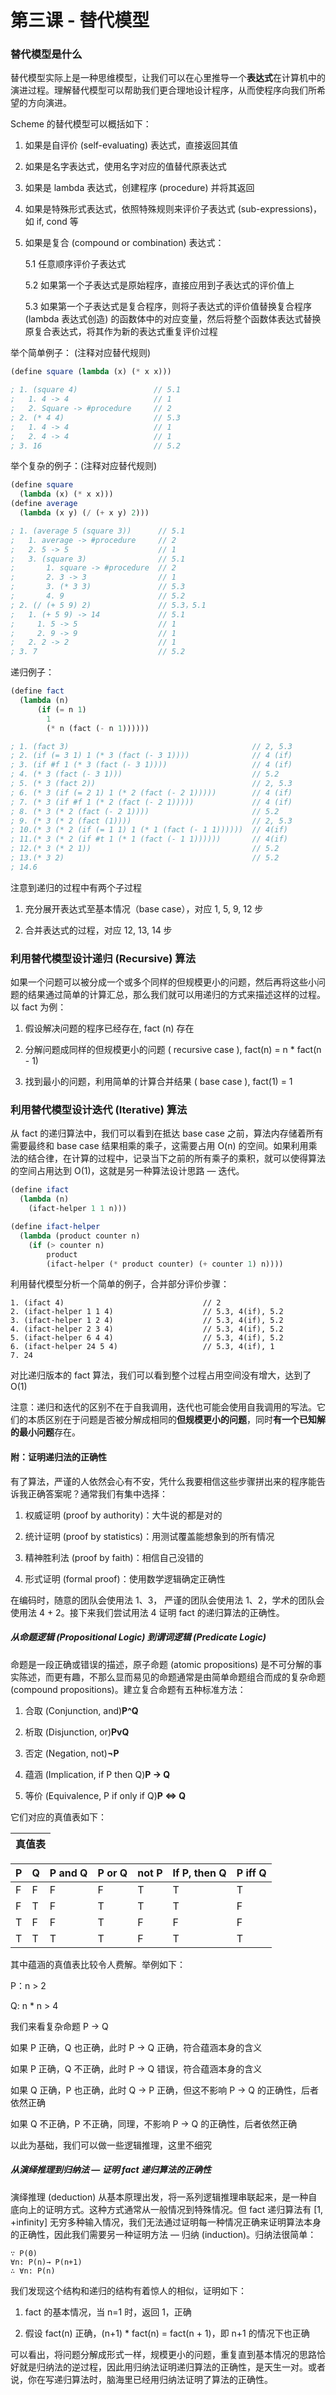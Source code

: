 # 第三课 - 替代模型

### 替代模型是什么

替代模型实际上是一种思维模型，让我们可以在心里推导一个**表达式**在计算机中的演进过程。理解替代模型可以帮助我们更合理地设计程序，从而使程序向我们所希望的方向演进。

Scheme 的替代模型可以概括如下：

1. 如果是自评价 \(self-evaluating\) 表达式，直接返回其值

2. 如果是名字表达式，使用名字对应的值替代原表达式

3. 如果是 lambda 表达式，创建程序 \(procedure\) 并将其返回

4. 如果是特殊形式表达式，依照特殊规则来评价子表达式 \(sub-expressions\)，如 if, cond 等

5. 如果是复合 \(compound or combination\) 表达式：

   5.1 任意顺序评价子表达式

   5.2 如果第一个子表达式是原始程序，直接应用到子表达式的评价值上

   5.3 如果第一个子表达式是复合程序，则将子表达式的评价值替换复合程序 \(lambda 表达式创造\) 的函数体中的对应变量，然后将整个函数体表达式替换原复合表达式，将其作为新的表达式重复评价过程

举个简单例子： \(注释对应替代规则\)

```scheme
(define square (lambda (x) (* x x)))

; 1. (square 4)                 // 5.1
;   1. 4 -> 4                   // 1
;   2. Square -> #procedure     // 2
; 2. (* 4 4)                    // 5.3
;   1. 4 -> 4                   // 1
;   2. 4 -> 4                   // 1
; 3. 16                         // 5.2
```

举个复杂的例子：\(注释对应替代规则\)

```scheme
(define square 
  (lambda (x) (* x x)))
(define average
  (lambda (x y) (/ (+ x y) 2)))

; 1. (average 5 (square 3))      // 5.1
;   1. average -> #procedure     // 2
;   2. 5 -> 5                    // 1
;   3. (square 3)                // 5.1
;       1. square -> #procedure  // 2
;       2. 3 -> 3                // 1
;       3. (* 3 3)               // 5.3
;       4. 9                     // 5.2
; 2. (/ (+ 5 9) 2)               // 5.3，5.1
;   1. (+ 5 9) -> 14             // 5.1
;     1. 5 -> 5                  // 1
;     2. 9 -> 9                  // 1
;   2. 2 -> 2                    // 1
; 3. 7                           // 5.2
```

递归例子：

```scheme
(define fact
  (lambda (n)
      (if (= n 1)
        1
        (* n (fact (- n 1))))))

; 1. (fact 3)                                         // 2, 5.3
; 2. (if (= 3 1) 1 (* 3 (fact (- 3 1))))              // 4 (if)
; 3. (if #f 1 (* 3 (fact (- 3 1))))                   // 4 (if)
; 4. (* 3 (fact (- 3 1)))                             // 5.2
; 5. (* 3 (fact 2))                                   // 2, 5.3
; 6. (* 3 (if (= 2 1) 1 (* 2 (fact (- 2 1)))))        // 4 (if)
; 7. (* 3 (if #f 1 (* 2 (fact (- 2 1)))))             // 4 (if)
; 8. (* 3 (* 2 (fact (- 2 1))))                       // 5.2
; 9. (* 3 (* 2 (fact (1))))                           // 2, 5.3
; 10.(* 3 (* 2 (if (= 1 1) 1 (* 1 (fact (- 1 1))))))  // 4(if)
; 11.(* 3 (* 2 (if #t 1 (* 1 (fact (- 1 1))))))       // 4(if)
; 12.(* 3 (* 2 1))                                    // 5.2
; 13.(* 3 2)                                          // 5.2
; 14.6
```

注意到递归的过程中有两个子过程

1. 充分展开表达式至基本情况（base case），对应 1, 5, 9, 12 步

2. 合并表达式的过程，对应 12, 13, 14 步

### 利用替代模型设计递归 \(Recursive\) 算法

如果一个问题可以被分成一个或多个同样的但规模更小的问题，然后再将这些小问题的结果通过简单的计算汇总，那么我们就可以用递归的方式来描述这样的过程。以 fact 为例：

1. 假设解决问题的程序已经存在, fact \(n\) 存在

2. 分解问题成同样的但规模更小的问题 \( recursive case \), fact\(n\) = n \* fact\(n - 1\)

3. 找到最小的问题，利用简单的计算合并结果 \( base case \), fact\(1\) = 1

### 利用替代模型设计迭代 \(Iterative\) 算法

从 fact 的递归算法中，我们可以看到在抵达 base case 之前，算法内存储着所有需要最终和 base case 结果相乘的乘子，这需要占用 O\(n\) 的空间。如果利用乘法的结合律，在计算的过程中，记录当下之前的所有乘子的乘积，就可以使得算法的空间占用达到 O\(1\)，这就是另一种算法设计思路 — 迭代。

```scheme
(define ifact
  (lambda (n)
    (ifact-helper 1 1 n)))

(define ifact-helper
  (lambda (product counter n)
    (if (> counter n)
        product
        (ifact-helper (* product counter) (+ counter 1) n))))
```

利用替代模型分析一个简单的例子，合并部分评价步骤：

```
1. (ifact 4)                               // 2
2. (ifact-helper 1 1 4)                    // 5.3, 4(if), 5.2
3. (ifact-helper 1 2 4)                    // 5.3, 4(if), 5.2
4. (ifact-helper 2 3 4)                    // 5.3, 4(if), 5.2
5. (ifact-helper 6 4 4)                    // 5.3, 4(if), 5.2
6. (ifact-helper 24 5 4)                   // 5.3, 4(if), 1
7. 24
```

对比递归版本的 fact 算法，我们可以看到整个过程占用空间没有增大，达到了 O\(1\)

注意：递归和迭代的区别不在于自我调用，迭代也可能会使用自我调用的写法。它们的本质区别在于问题是否被分解成相同的**但规模更小的问题**，同时**有一个已知解的最小问题**存在。

#### 附：证明递归法的正确性

有了算法，严谨的人依然会心有不安，凭什么我要相信这些步骤拼出来的程序能告诉我正确答案呢？通常我们有集中选择：

1. 权威证明 \(proof by authority\)：大牛说的都是对的

2. 统计证明 \(proof by statistics\)：用测试覆盖能想象到的所有情况

3. 精神胜利法 \(proof by faith\)：相信自己没错的

4. 形式证明 \(formal proof\)：使用数学逻辑确定正确性

在编码时，随意的团队会使用法 1、3， 严谨的团队会使用法 1、2，学术的团队会使用法 4 + 2。接下来我们尝试用法 4 证明 fact 的递归算法的正确性。

##### 从命题逻辑 \(Propositional Logic\) 到谓词逻辑 \(Predicate Logic\)

命题是一段正确或错误的描述，原子命题 \(atomic propositions\) 是不可分解的事实陈述，而更有趣，不那么显而易见的命题通常是由简单命题组合而成的复杂命题 \(compound propositions\)。建立复合命题有五种标准方法：

1. 合取 \(Conjunction, and\)**P^Q**

2. 析取 \(Disjunction, or\)**PvQ**

3. 否定 \(Negation, not\)**¬P**

4. 蕴涵 \(Implication, if P then Q\)**P → Q**

5. 等价 \(Equivalence, P if only if Q\)**P ⇔ Q**

它们对应的真值表如下：

| 真值表 |
| :---: |


| P | Q | P and Q | P or Q | not P | If P, then Q | P iff Q |
| :--- | :--- | :--- | :--- | :--- | :--- | :--- |
| F | F | F | F | T | T | T |
| F | T | F | T | T | T | F |
| T | F | F | T | F | F | F |
| T | T | T | T | F | T | T |

其中蕴涵的真值表比较令人费解。举例如下：

P：n &gt; 2

Q: n \* n &gt; 4

我们来看复杂命题 P → Q

如果 P 正确，Q 也正确，此时 P → Q 正确，符合蕴涵本身的含义

如果 P 正确，Q 不正确，此时 P → Q 错误，符合蕴涵本身的含义

如果 Q 正确，P 也正确，此时 Q → P 正确，但这不影响 P → Q 的正确性，后者依然正确

如果 Q 不正确，P 不正确，同理，不影响 P → Q 的正确性，后者依然正确

以此为基础，我们可以做一些逻辑推理，这里不细究

##### 从演绎推理到归纳法 — 证明 fact 递归算法的正确性

演绎推理 \(deduction\) 从基本原理出发，将一系列逻辑推理串联起来，是一种自底向上的证明方式。这种方式通常从一般情况到特殊情况。但 fact 递归算法有 \[1, +infinity\] 无穷多种输入情况，我们无法通过证明每一种情况正确来证明算法本身的正确性，因此我们需要另一种证明方法 — 归纳 \(induction\)。归纳法很简单：

```
∵ P(0)
∀n: P(n)→ P(n+1) 
∴ ∀n: P(n)
```

我们发现这个结构和递归的结构有着惊人的相似，证明如下：

1. fact 的基本情况，当 n=1 时，返回 1，正确

2. 假设 fact\(n\) 正确，\(n+1\) \* fact\(n\) = fact\(n + 1\)，即 n+1 的情况下也正确

可以看出，将问题分解成形式一样，规模更小的问题，重复直到基本情况的思路恰好就是归纳法的逆过程，因此用归纳法证明递归算法的正确性，是天生一对。或者说，你在写递归算法时，脑海里已经用归纳法证明了算法的正确性。

